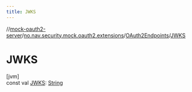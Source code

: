 ```yaml
---
title: JWKS
---
```

//[mock-oauth2-server](../../../index.html)/[no.nav.security.mock.oauth2.extensions](../index.html)/[OAuth2Endpoints](index.html)/[JWKS](-j-w-k-s.html)



# JWKS



[jvm]\
const val [JWKS](-j-w-k-s.html): [String](https://kotlinlang.org/api/latest/jvm/stdlib/kotlin/-string/index.html)




